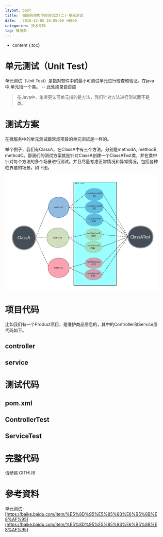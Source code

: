 ```yaml
---
layout: post
title:  微服务架构下的测试之(二)-单元测试
date:   2018-12-05 20:05:00 +0800
categories: 技术文档
tag: 微服务
---
```


* content
{:toc}


单元测试（Unit Test）
=============

单元测试（Unit Test）是指对软件中的最小可测试单元进行检查和验证。在java中,单元指一个类。 -- 此处摘录自百度

> 在Java中，笔者更认可单元指的是方法，我们针对方法进行测试而不是类。

测试方案
=============

在微服务中的单元测试跟常规项目的单元测试是一样的。

举个例子，我们有ClassA，在ClassA中有三个方法，分别是methodA, methodB, methodC。那我们的测试方案就是针对ClassA创建一个ClassATest类，并在类中针对每个方法的多个场景进行测试，并且尽量考虑正常情况和异常情况，包括各种临界值的场景。如下图。

![](/images/blog/micro-service/05-unit-test/01-UT.png)


项目代码
=============

比如我们有一个Product项目，是维护商品信息的，其中的Controller和Service层代码如下。

controller
-------------

service
-------------


测试代码
=============

pom.xml
-------------

ControllerTest
-------------

ServiceTest
-------------

完整代码
=============

请参照 GITHUB []()


參考資料
=============

单元测试 : [https://baike.baidu.com/item/%E5%8D%95%E5%85%83%E6%B5%8B%E8%AF%95](https://baike.baidu.com/item/%E5%8D%95%E5%85%83%E6%B5%8B%E8%AF%95)

